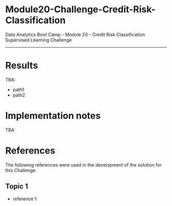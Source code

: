 # Module20-Challenge-Credit-Risk-Classification

Data Analytics Boot Camp - Module 20 - Credit Risk Classification \
Supervised Learning Challenge

---

# Results

TBA:
- path1
- path2

# Implementation notes

TBA

# References

The following references were used in the development of the solution for this Challenge.

## Topic 1
- reference 1
